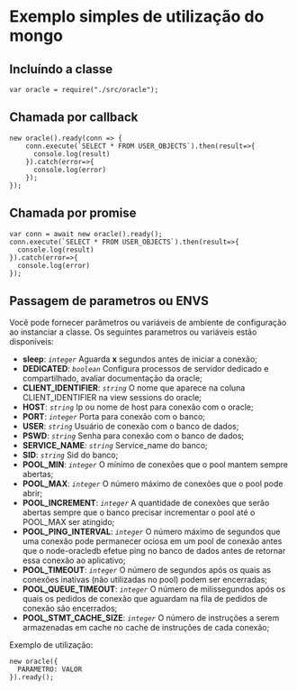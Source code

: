 # Exemplo simples de utilização do mongo

## Incluíndo a classe

```node
var oracle = require("./src/oracle");
```

## Chamada por callback

```node
new oracle().ready(conn => {
    conn.execute(`SELECT * FROM USER_OBJECTS`).then(result=>{
      console.log(result)
    }).catch(error=>{
      console.log(error)
    });
});
```

## Chamada por promise

```node
var conn = await new oracle().ready();
conn.execute(`SELECT * FROM USER_OBJECTS`).then(result=>{
  console.log(result)
}).catch(error=>{
  console.log(error)
});
```

## Passagem de parametros ou ENVS

Você pode fornecer parâmetros ou variáveis de ambiente de configuração ao instanciar a classe. Os seguintes parametros ou variáveis estão disponíveis:

* **sleep**: *`integer`* Aguarda **x** segundos antes de iniciar a conexão;
* **DEDICATED**: *`boolean`* Configura processos de servidor dedicado e compartilhado, avaliar documentação da oracle;
* **CLIENT_IDENTIFIER**: *`string`* O nome que aparece na coluna CLIENT_IDENTIFIER na view sessions do oracle;
* **HOST**: *`string`* Ip ou nome de host para conexão com o oracle;
* **PORT**: *`integer`* Porta para conexão com o banco;
* **USER**: *`string`* Usuário de conexão com o banco de dados;
* **PSWD**: *`string`* Senha para conexão com o banco de dados;
* **SERVICE_NAME**: *`string`* Service_name do banco;
* **SID**: *`string`* Sid do banco;
* **POOL_MIN**: *`integer`* O mínimo de conexões que o pool mantem sempre abertas;
* **POOL_MAX**: *`integer`* O número máximo de conexões que o pool pode abrir;
* **POOL_INCREMENT**: *`integer`* A quantidade de conexões que serão abertas sempre que o banco precisar incrementar o pool até o POOL_MAX ser atingido;
* **POOL_PING_INTERVAL**: *`integer`* O número máximo de segundos que uma conexão pode permanecer ociosa em um pool de conexão antes que o node-oracledb efetue ping no banco de dados antes de retornar essa conexão ao aplicativo;
* **POOL_TIMEOUT**: *`integer`* O número de segundos após os quais as conexões inativas (não utilizadas no pool) podem ser encerradas;
* **POOL_QUEUE_TIMEOUT**: *`integer`* O número de milissegundos após os quais os pedidos de conexão que aguardam na fila de pedidos de conexão são encerrados;
* **POOL_STMT_CACHE_SIZE**: *`integer`* O número de instruções a serem armazenadas em cache no cache de instruções de cada conexão;

Exemplo de utilização:

```node
new oracle({
  PARAMETRO: VALOR
}).ready();
```
